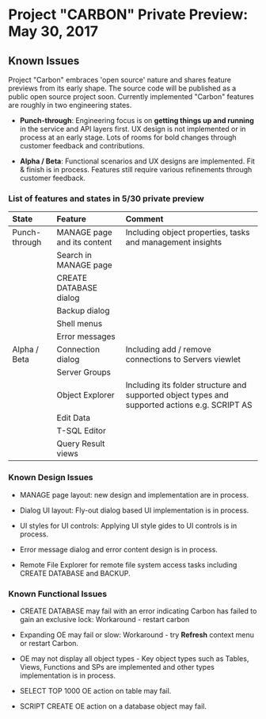 # Project "CARBON" Private Preview: May 30, 2017

## Known Issues

Project "Carbon" embraces 'open source' nature and shares feature previews from its early shape. The source code will be published as a public open source project soon. Currently implemented "Carbon" features are roughly in two engineering states.

* **Punch-through**: Engineering focus is on **getting things up and running** in the service and API layers first. UX design is not implemented or in process at an early stage. Lots of rooms for bold changes through customer feedback and contributions.

* **Alpha / Beta**: Functional scenarios and UX designs are implemented. Fit & finish is in process. Features still require various refinements through customer feedback.

### List of features and states in 5/30 private preview

|State|Feature|Comment|
|:---|:---|:---|
|Punch-through|MANAGE page and its content|Including object properties, tasks and management insights|
||Search in MANAGE page||
||CREATE DATABASE dialog||
||Backup dialog||
||Shell menus||
||Error messages||
|Alpha / Beta|Connection dialog|Including add / remove connections to Servers viewlet|
||Server Groups||
||Object Explorer|Including its folder structure and supported object types and supported actions e.g. SCRIPT AS|
||Edit Data||
||T-SQL Editor||
||Query Result views||


### Known Design Issues

* MANAGE page layout: new design and implementation are in process.

* Dialog UI layout: Fly-out dialog based UI implementation is in process.

* UI styles for UI controls: Applying UI style gides to UI controls is in process.

* Error message dialog and error content design is in process.

* Remote File Explorer for remote file system access tasks including CREATE DATABASE and BACKUP.


### Known Functional Issues

* CREATE DATABASE may fail with an error indicating Carbon has failed to gain an exclusive lock: Workaround - restart carbon

* Expanding OE may fail or slow: Workaround - try **Refresh** context menu or restart Carbon.

* OE may not display all object types - Key object types such as Tables, Views, Functions and SPs are implemented and other types implementation is in process.

* SELECT TOP 1000 OE action on table may fail.

* SCRIPT CREATE OE action on a database object may fail.
